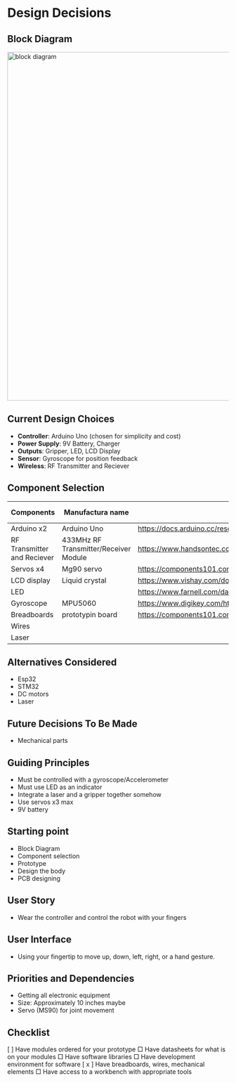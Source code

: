 # Design Decisions

## Block Diagram
<img width="835" height="794" alt="block diagram" src="https://github.com/user-attachments/assets/d2a40835-49a0-48e3-a900-833b4614970d" />


## Current Design Choices
- **Controller**: Arduino Uno (chosen for simplicity and cost)
- **Power Supply**: 9V Battery, Charger
- **Outputs**: Gripper, LED, LCD Display
- **Sensor**: Gyroscope for position feedback
- **Wireless**: RF Transmitter and Reciever

## Component Selection
| Components | Manufactura name | datasheet | Software Libraries |
|------------|------------------|-----------|--------------------|
| Arduino x2 | Arduino Uno      | https://docs.arduino.cc/resources/datasheets/A000066-datasheet.pdf| |
| RF Transmitter and Reciever | 433MHz RF Transmitter/Receiver Module  | https://www.handsontec.com/dataspecs/module/433MHz-RF-Mod-2.pdf  | virtualWire.h, RadioHead.h, RH_ASK.h|
|Servos x4   |Mg90 servo      |https://components101.com/motors/mg90s-metal-gear-servo-motor|Servo.h|
|LCD display | Liquid crystal | https://www.vishay.com/docs/37484/lcd016n002bcfhet.pdf |wire.h |
|LED | | https://www.farnell.com/datasheets/1498852.pdf | | NA|
|Gyroscope | MPU5060 | https://www.digikey.com/htmldatasheets/production/1732757/0/0/1/sen-11028.pdf | |
|Breadboards| prototypin board| https://components101.com/sites/default/files/component_datasheet/Breadboard%20Datasheet.pdf | NA|
|Wires | | |
|Laser| | |

## Alternatives Considered
- Esp32
- STM32
- DC motors
- Laser

## Future Decisions To Be Made
- Mechanical parts

## Guiding Principles
- Must be controlled with a gyroscope/Accelerometer
- Must use LED as an indicator
- Integrate a laser and a gripper together somehow
- Use servos x3 max
- 9V battery

## Starting point
- Block Diagram
- Component selection
- Prototype
- Design the body
- PCB designing

## User Story
- Wear the controller and control the robot with your fingers

## User Interface
- Using your fingertip to move up, down, left, right, or a hand gesture.

## Priorities and Dependencies
- Getting all electronic equipment
- Size: Approximately 10 inches maybe
- Servo (MS90) for joint movement


## Checklist
[ ] Have modules ordered for your prototype
□ Have datasheets for what is on your modules
□ Have software libraries
□ Have development environment for software
[ x ] Have breadboards, wires, mechanical elements
□ Have access to a workbench with appropriate tools
